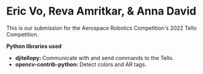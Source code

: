 <h1>Eric Vo, Reva Amritkar, & Anna David</h1>
<p>This is our submission for the Aerospace Robotics Competition's 2022 Tello Competition.</p>

<strong>Python libraries used</strong>
<ul>
<li><strong>djitellopy: </strong>Communicate with and send commands to the Tello.</li>
<li><strong>opencv-contrib-python: </strong>Detect colors and AR tags.</li>
</ul>